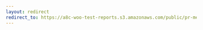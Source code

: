 ```yaml
---
layout: redirect
redirect_to: https://a8c-woo-test-reports.s3.amazonaws.com/public/pr-merge/43055/e2e/index.html
---
```

